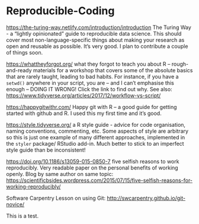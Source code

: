 # Reproducible-Coding

https://the-turing-way.netlify.com/introduction/introduction The Turing Way - a “lightly opinionated” guide to reproducible data science. This should cover most non-language-specific things about making your research as open and reusable as possible. It’s very good. I plan to contribute a couple of things soon.

 

https://whattheyforgot.org/ what they forgot to teach you about R – rough-and-ready materials for a workshop that covers some of the absolute basics that are rarely taught, leading to bad habits. For instance, if you have a `setwd()` anywhere in your script, you are – and I can’t emphasise this enough – DOING IT WRONG! Click the link to find out why. See also: https://www.tidyverse.org/articles/2017/12/workflow-vs-script/

 

https://happygitwithr.com/ Happy git with R – a good guide for getting started with github and R. I used this my first time and it’s good.

 

https://style.tidyverse.org/ a R style guide - advice for code organisation, naming conventions, commenting, etc. Some aspects of style are arbitrary so this is just one example of many different approaches, implemented in the `styler` package/ RStudio add-in. Much better to stick to an imperfect style guide than be inconsistent!

 

https://doi.org/10.1186/s13059-015-0850-7 five selfish reasons to work reproducibly. Very readable paper on the personal benefits of working openly. Blog by same author on same topic: https://scientificbsides.wordpress.com/2015/07/15/five-selfish-reasons-for-working-reproducibly/

Software Carpentry Lesson on using Git: http://swcarpentry.github.io/git-novice/

This is a test.
